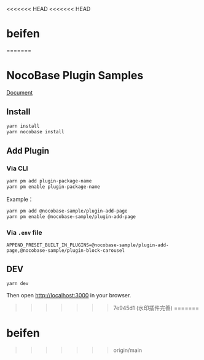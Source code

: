 <<<<<<< HEAD
<<<<<<< HEAD
# beifen
=======
# NocoBase Plugin Samples

[Document](https://docs.nocobase.com/plugin-samples)

## Install

```bash
yarn install
yarn nocobase install
```

## Add Plugin

### Via CLI

```bash
yarn pm add plugin-package-name
yarn pm enable plugin-package-name
```

Example：

```bash
yarn pm add @nocobase-sample/plugin-add-page
yarn pm enable @nocobase-sample/plugin-add-page
```

### Via `.env` file

```
APPEND_PRESET_BUILT_IN_PLUGINS=@nocobase-sample/plugin-add-page,@nocobase-sample/plugin-block-carousel
```

## DEV

```bash
yarn dev
```

Then open [http://localhost:3000](http://localhost:3000) in your browser.
>>>>>>> 7e945d1 (水印插件完善)
=======
# beifen
>>>>>>> origin/main

